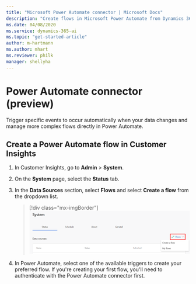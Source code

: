 ```yaml
---
title: "Microsoft Power Automate connector | Microsoft Docs"
description: "Create flows in Microsoft Power Automate from Dynamics 365 Customer Insights."
ms.date: 04/08/2020
ms.service: dynamics-365-ai
ms.topic: "get-started-article"
author: m-hartmann
ms.author: mhart
ms.reviewer: philk
manager: shellyha
---
```


# Power Automate connector (preview)

Trigger specific events to occur automatically when your data changes and manage more complex flows directly in Power Automate.

## Create a Power Automate flow in Customer Insights

1. In Customer Insights, go to **Admin** > **System**.

1. On the **System** page, select the **Status** tab.

1. In the **Data Sources** section, select **Flows** and select **Create a flow** from the dropdown list.
   > [!div class="mx-imgBorder"]
   > ![Power Automate connector showing Create a Flow action](media/power-automate-connector-create-flow.png "Power Automate connector showing Create a Flow action")

1. In Power Automate, select one of the available triggers to create your preferred flow. If you're creating your first flow, you'll need to authenticate with the Power Automate connector first.
